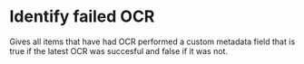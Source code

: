 # Identify failed OCR
Gives all items that have had OCR performed a custom metadata field that is true if the latest OCR was succesful and false if it was not.